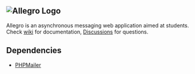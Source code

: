 ![Allegro Logo](https://user-images.githubusercontent.com/37447279/116271894-1800dd00-a789-11eb-8dad-971afed890cf.png)
---
Allegro is an asynchronous messaging web application aimed at students. Check [wiki](https://github.com/ogoregen/allegro/wiki) for documentation, [Discussions](https://github.com/ogoregen/allegro/discussions) for questions.

## Dependencies

* [PHPMailer](https://github.com/PHPMailer/PHPMailer)
